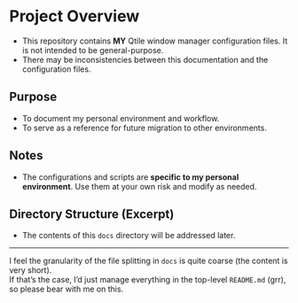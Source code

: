 # Project Overview

- This repository contains **MY** Qtile window manager configuration files. It is not intended to be general-purpose.
- There may be inconsistencies between this documentation and the configuration files.

## Purpose

- To document my personal environment and workflow.
- To serve as a reference for future migration to other environments.

## Notes

- The configurations and scripts are **specific to my personal environment**. Use them at your own risk and modify as needed.

## Directory Structure (Excerpt)

- The contents of this `docs` directory will be addressed later.

- - -

I feel the granularity of the file splitting in `docs` is quite coarse (the content is very short).  
If that’s the case, I’d just manage everything in the top-level `README.md` (grr), so please bear with me on this.
